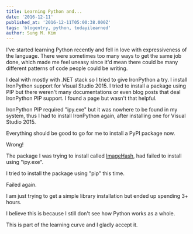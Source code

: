 ```yaml
---
title: Learning Python and...
date: '2016-12-11'
published_at: '2016-12-11T05:00:38.000Z'
tags: 'blogentry, python, todayilearned'
author: Sung M. Kim
---
```


I've started learning Python recently and fell in love with expressiveness of the language. There were sometimes too many ways to get the same job done, which made me feel uneasy since it'd mean there could be many different patterns of code people could be writing.

I deal with mostly with .NET stack so I tried to give IronPython a try. I install IronPython support for Visual Studio 2015. I tried to install a package using PIP but there weren't many documentations or even blog posts that deal IronPython PIP support. I found a page but wasn't that helpful.

IronPython PIP required "ipy.exe" but it was nowhere to be found in my system, thus I had to install IronPython again, after installing one for Visual Studio 2015.

Everything should be good to go for me to install a PyPI package now.

Wrong!

The package I was trying to install called [ImageHash](https://pypi.python.org/pypi/ImageHash), had failed to install using "ipy.exe".

I tried to install the package using "pip" this time.

Failed again.

I am just trying to get a simple library installation but ended up spending 3+ hours.

I believe this is because I still don't see how Python works as a whole.

This is part of the learning curve and I gladly accept it.

